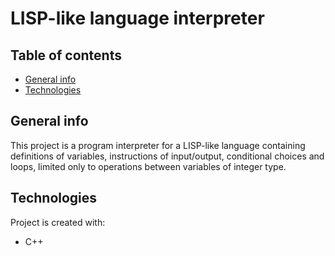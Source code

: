 # LISP-like language interpreter

## Table of contents
* [General info](#general-info)
* [Technologies](#technologies)

## General info
This project is a program interpreter for a LISP-like language containing definitions of variables, instructions of input/output, conditional choices and loops, limited only to operations between variables of integer type.

## Technologies
Project is created with:
* C++

